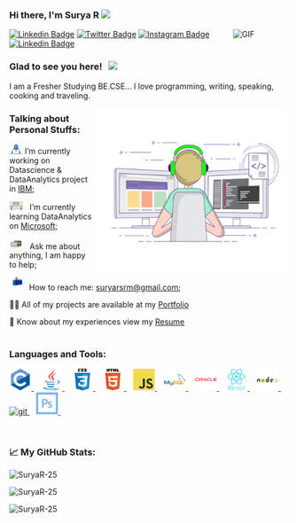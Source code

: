 ### Hi there, I'm Surya R <img src="https://media.giphy.com/media/hvRJCLFzcasrR4ia7z/giphy.gif" width="25">

<img align="right" alt="GIF" img src="https://media.giphy.com/media/M9gbBd9nbDrOTu1Mqx/giphy.gif" width="100"/>

[![Linkedin Badge](https://img.shields.io/badge/-LinkedIn-0e76a8?style=flat-square&logo=Linkedin&logoColor=white)](https://www.linkedin.com/in/surya-r-78ab7a1b6)
[![Twitter Badge](https://img.shields.io/badge/-Twitter-00acee?style=flat-square&logo=Twitter&logoColor=white)](https://twitter.com/Surya_25_)
[![Instagram Badge](https://img.shields.io/badge/-Instagram-e4405f?style=flat-square&logo=Instagram&logoColor=white)](https://www.instagram.com/_s.u_.r._y.a_/)
[![Linkedin Badge](https://img.shields.io/github/followers/SuryaR-25?style=social)](https://github.com/SuryaR-25)<br>

### Glad to see you here! &nbsp; ![](https://visitor-badge.glitch.me/badge?page_id=SuryaR-25.SuryaR-25)


<p>I am a Fresher Studying BE.CSE... I love programming, writing, speaking, cooking and traveling.</p>

<img align="right" alt="GIF" src="https://github.com/SuryaR-25/SuryaR-25/blob/main/assets/coding.gif?raw=true" width="350" height="300" />

### Talking about Personal Stuffs:

<img src="https://github.com/SuryaR-25/SuryaR-25/blob/main/assets/developer.gif?raw=true" width="24" />&nbsp;I’m currently working on Datascience & DataAnalytics project in [IBM](https://www.ibm.com/in-en/marketing/careereducation/bigdata-analytics/);

<img src="https://github.com/SuryaR-25/SuryaR-25/blob/main/assets/lightning.gif?raw=true" width="25" />&nbsp;&nbsp; I’m currently learning DataAnalytics on [Microsoft](https://docs.microsoft.com/en-us/certifications/power-bi-data-analyst-associate/?tab=tab-learning-paths);

<img src="https://github.com/SuryaR-25/SuryaR-25/blob/main/assets/message.gif?raw=true" width="25" />&nbsp;&nbsp; Ask me about anything, I am happy to help;

<img src="https://github.com/SuryaR-25/SuryaR-25/blob/main/assets/letterbox.gif?raw=true" width="24" />&nbsp;&nbsp; How to reach me: suryarsrm@gmail.com;

👨‍💻 All of my projects are available at my [Portfolio](https://suryapf.netlify.app/)

📄 Know about my experiences view my [Resume](https://drive.google.com/u/0/uc?id=1VYVHKPjdUihcTlf0H8Yu-eXYjl4u5i4X&export=download)
<br><br>

### Languages and Tools:

<p align="left"> <a href="https://www.cprogramming.com/" target="_blank" rel="noreferrer"> <img src="https://raw.githubusercontent.com/devicons/devicon/master/icons/c/c-original.svg" alt="c" width="40" height="40"/> </a>&nbsp;&nbsp;
<a href="https://www.java.com" target="_blank" rel="noreferrer"> <img src="https://raw.githubusercontent.com/devicons/devicon/master/icons/java/java-original.svg" alt="java" width="40" height="40"/> </a> &nbsp;&nbsp;
<a href="https://www.w3schools.com/css/" target="_blank" rel="noreferrer"> <img src="https://raw.githubusercontent.com/devicons/devicon/master/icons/css3/css3-original-wordmark.svg" alt="css3" width="40" height="40"/> </a>&nbsp;&nbsp;
<a href="https://www.w3.org/html/" target="_blank" rel="noreferrer"> <img src="https://raw.githubusercontent.com/devicons/devicon/master/icons/html5/html5-original-wordmark.svg" alt="html5" width="40" height="40"/> </a> &nbsp;&nbsp;
<a href="https://developer.mozilla.org/en-US/docs/Web/JavaScript" target="_blank" rel="noreferrer"> <img src="https://raw.githubusercontent.com/devicons/devicon/master/icons/javascript/javascript-original.svg" alt="javascript" width="40" height="40"/> </a>&nbsp;&nbsp;
<a href="https://www.mysql.com/" target="_blank" rel="noreferrer"> <img src="https://raw.githubusercontent.com/devicons/devicon/master/icons/mysql/mysql-original-wordmark.svg" alt="mysql" width="40" height="40"/> </a>&nbsp;&nbsp;
<a href="https://www.oracle.com/" target="_blank" rel="noreferrer"> <img src="https://raw.githubusercontent.com/devicons/devicon/master/icons/oracle/oracle-original.svg" alt="oracle" width="40" height="40"/> </a>&nbsp;&nbsp;
<a href="https://reactjs.org/" target="_blank" rel="noreferrer"> <img src="https://raw.githubusercontent.com/devicons/devicon/master/icons/react/react-original-wordmark.svg" alt="react" width="40" height="40"/> </a> &nbsp;&nbsp;
<a href="https://nodejs.org" target="_blank" rel="noreferrer"> <img src="https://raw.githubusercontent.com/devicons/devicon/master/icons/nodejs/nodejs-original-wordmark.svg" alt="nodejs" width="40" height="40"/> </a>&nbsp;&nbsp;
<a href="https://git-scm.com/" target="_blank" rel="noreferrer"> <img src="https://www.vectorlogo.zone/logos/git-scm/git-scm-icon.svg" alt="git" width="40" height="40"/> </a> &nbsp;&nbsp;
<a href="https://www.photoshop.com/en" target="_blank" rel="noreferrer"> <img src="https://raw.githubusercontent.com/devicons/devicon/master/icons/photoshop/photoshop-line.svg" alt="photoshop" width="40" height="40"/> </a>&nbsp;&nbsp;</p>
<br>


### 📈 My GitHub Stats:

<p><img src="https://github-readme-stats.vercel.app/api/top-langs?username=SuryaR-25&show_icons=true&locale=en&layout=compact" alt="SuryaR-25"/></p>
<p><img src="https://github-readme-stats.vercel.app/api?username=SuryaR-25&show_icons=true&locale=en" alt="SuryaR-25" /></p> 
<p><img src="https://github-readme-streak-stats.herokuapp.com/?user=SuryaR-25&" alt="SuryaR-25" /></p>

